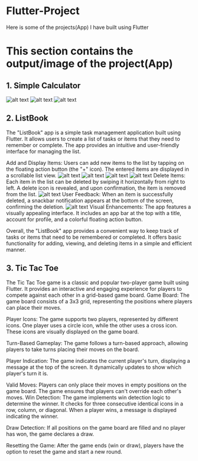 # Flutter-Project
Here is some of the projects(App) I have built using Flutter


# This section contains the output/image of the project(App)

## 1. Simple Calculator  
![alt text](https://github.com/Aayush-Basnet/Flutter-Project/blob/73adc367eb91d662ae6ffeee54b43573227e90af/Flutter%20Project%20Images/Simple%20Calculator%20I1.png)    ![alt text](https://github.com/Aayush-Basnet/Flutter-Project/blob/90fea947116dfe5e39b3776efbca7b815dda5bea/Flutter%20Project%20Images/Simple%20Calculator%20I2.png)      ![alt text](https://github.com/Aayush-Basnet/Flutter-Project/blob/163122337efd45affb4b74bd07ba6bf83936573a/Flutter%20Project%20Images/Simple%20Calculator%20I3.png)

## 2. ListBook
The "ListBook" app is a simple task management application built using Flutter. It allows users to create a list of tasks or items that they need to remember or complete. The app provides an intuitive and user-friendly interface for managing the list.

Add and Display Items: Users can add new items to the list by tapping on the floating action button (the "+" icon). The entered items are displayed in a scrollable list view.
![alt text](https://github.com/Aayush-Basnet/Flutter-Project/blob/ac5baedaec3ecb045555e19526220b16df915c34/Flutter%20Project%20Images/listtodo1.png) ![alt text](https://github.com/Aayush-Basnet/Flutter-Project/blob/a7eb12b90d5ca14a9d7f76faa56147f548262031/Flutter%20Project%20Images/listtodo2.png) ![alt text](https://github.com/Aayush-Basnet/Flutter-Project/blob/663fe41325d6f8d9e3c2f0477db09769392b04c8/Flutter%20Project%20Images/listtodo3.png)
![alt text](https://github.com/Aayush-Basnet/Flutter-Project/blob/c33b8ce775314775a311d21335eb8e5cd27f9bb7/Flutter%20Project%20Images/listtodo4.1.png)
Delete Items: Each item in the list can be deleted by swiping it horizontally from right to left. A delete icon is revealed, and upon confirmation, the item is removed from the list.
![alt text](https://github.com/Aayush-Basnet/Flutter-Project/blob/8f82333992688dc6a1f027946b618485d966adb1/Flutter%20Project%20Images/listtodo5.png)
User Feedback: When an item is successfully deleted, a snackbar notification appears at the bottom of the screen, confirming the deletion.
![alt text](https://github.com/Aayush-Basnet/Flutter-Project/blob/89f97aa1adfcc9bdfc1311abae423e98005f0d2b/Flutter%20Project%20Images/listtodo6.png)
Visual Enhancements: The app features a visually appealing interface. It includes an app bar at the top with a title, account for profile, and a colorful floating action button.

Overall, the "ListBook" app provides a convenient way to keep track of tasks or items that need to be remembered or completed. It offers basic functionality for adding, viewing, and deleting items in a simple and efficient manner.

## 3. Tic Tac Toe
The Tic Tac Toe game is a classic and popular two-player game built using Flutter. It provides an interactive and engaging experience for players to compete against each other in a grid-based game board.
Game Board: The game board consists of a 3x3 grid, representing the positions where players can place their moves.

Player Icons: The game supports two players, represented by different icons. One player uses a circle icon, while the other uses a cross icon. These icons are visually displayed on the game board.

Turn-Based Gameplay: The game follows a turn-based approach, allowing players to take turns placing their moves on the board.

Player Indication: The game indicates the current player's turn, displaying a message at the top of the screen. It dynamically updates to show which player's turn it is.

Valid Moves: Players can only place their moves in empty positions on the game board. The game ensures that players can't override each other's moves.
Win Detection: The game implements win detection logic to determine the winner. It checks for three consecutive identical icons in a row, column, or diagonal. When a player wins, a message is displayed indicating the winner.

Draw Detection: If all positions on the game board are filled and no player has won, the game declares a draw.

Resetting the Game: After the game ends (win or draw), players have the option to reset the game and start a new round.






